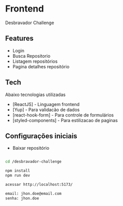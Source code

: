 # Frontend

Desbravador Challenge

## Features

- Login
- Busca Repositorio
- Listagem repositórios
- Pagina detalhes repositório

## Tech

Abaixo tecnologias utilizadas

- [ReactJS] - Linguagem frontend
- [Yup] - Para validacão de dados
- [react-hook-form] - Para controle de formulários
- [styled-components] - Para estilizacao de paginas

## Configurações iniciais

- Baixar repositório

```sh

cd /desbravador-challenge

npm install
npm run dev

acessar http://localhost:5173/

email: jhon.doe@email.com
senha: jhon.doe
```

